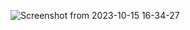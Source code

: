 ![Screenshot from 2023-10-15 16-34-27](https://github.com/chanderprakash20/crowd-funding-daap/assets/132908264/e4d778d1-ceab-4c8a-82f8-0198531f51f9)

